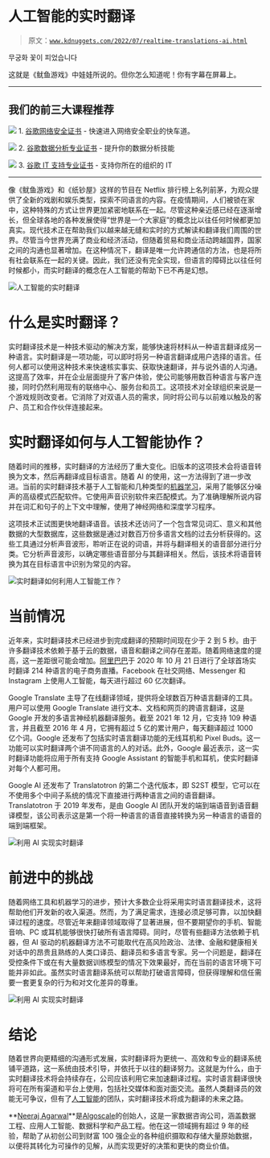 # 人工智能的实时翻译

> 原文：[`www.kdnuggets.com/2022/07/realtime-translations-ai.html`](https://www.kdnuggets.com/2022/07/realtime-translations-ai.html)

무궁화 꽃이 피었습니다

这就是《鱿鱼游戏》中娃娃所说的。但你怎么知道呢！你有字幕在屏幕上。

* * *

## 我们的前三大课程推荐

![](img/0244c01ba9267c002ef39d4907e0b8fb.png) 1\. [谷歌网络安全证书](https://www.kdnuggets.com/google-cybersecurity) - 快速进入网络安全职业的快车道。

![](img/e225c49c3c91745821c8c0368bf04711.png) 2\. [谷歌数据分析专业证书](https://www.kdnuggets.com/google-data-analytics) - 提升你的数据分析技能

![](img/0244c01ba9267c002ef39d4907e0b8fb.png) 3\. [谷歌 IT 支持专业证书](https://www.kdnuggets.com/google-itsupport) - 支持你所在的组织的 IT

* * *

像《鱿鱼游戏》和《纸钞屋》这样的节目在 Netflix 排行榜上名列前茅，为观众提供了全新的戏剧和娱乐类型，探索不同语言的内容。在疫情期间，人们被锁在家中，这种特殊的方式让世界更加紧密地联系在一起。尽管这种亲近感已经在逐渐增长，但全球各地的各种发展使得“世界是一个大家庭”的概念比以往任何时候都更加真实。现代技术正在帮助我们以越来越无缝和实时的方式解读和翻译我们周围的世界。尽管当今世界充满了商业和经济活动，但随着贸易和商业活动跨越国界，国家之间的沟通也显著增加。在这种情况下，翻译是唯一允许跨通信的方法，也是将所有社会联系在一起的关键。因此，我们还没有完全实现，但语言的障碍比以往任何时候都小，而实时翻译的概念在人工智能的帮助下已不再是幻想。

![人工智能的实时翻译](img/10303a6548192381a8653bc15bc4488b.png)

# 什么是实时翻译？

实时翻译技术是一种技术驱动的解决方案，能够快速将材料从一种语言翻译成另一种语言。实时翻译是一项功能，可以即时将另一种语言翻译成用户选择的语言。任何人都可以使用这种技术来快速核实事实、获取快速翻译，并与说外语的人沟通。这提高了效率，并在企业层面提升了客户体验，使公司能够用数百种语言与客户连接，同时仍然利用现有的联络中心、服务台和员工。这项技术对全球组织来说是一个游戏规则改变者。它消除了对双语人员的需求，同时将公司与以前难以触及的客户、员工和合作伙伴连接起来。

# 实时翻译如何与人工智能协作？

随着时间的推移，实时翻译的方法经历了重大变化。旧版本的这项技术会将语音转换为文本，然后再翻译成目标语言。随着 AI 的使用，这一方法得到了进一步改进。当前的实时翻译技术基于人工智能和几种类型的[机器学习](https://algoscale.com/artificial-intelligence-solution-providers/)，采用了能够区分噪声的高级模式匹配软件。它使用声音识别软件来匹配模式。为了准确理解所说内容并在词汇和句子的上下文中理解，使用了神经网络和深度学习程序。

这项技术正试图更快地翻译语音。该技术还访问了一个包含常见词汇、意义和其他数据的大型数据库，这些数据是通过对数百万份多语言文档的过去分析获得的。这些工具通过分析声音波形，聆听正在说的词语，并将与翻译相关的语音部分进行分类。它分析声音波形，以确定哪些语音部分与其翻译相关。然后，该技术将语音转换为其在目标语言中识别为常见的内容。

![实时翻译如何利用人工智能工作？](img/4da0c1b52f671bb6a921174afed12be5.png)

# 当前情况

近年来，实时翻译技术已经进步到完成翻译的预期时间现在少于 2 到 5 秒。由于许多翻译技术依赖于基于云的数据，语音和翻译之间存在差距。随着网络速度的提高，这一差距很可能会增加。[阿里巴巴](https://www.alibabacloud.com/blog/alibaba-ai-broadcasted-live-with-real-time-translation-in-214-languages_596952)于 2020 年 10 月 21 日进行了全球首场实时翻译 214 种语言的电子商务直播。Facebook 在社交网络、Messenger 和 Instagram 上使用人工智能，每天进行超过 60 亿次翻译。

Google Translate 主导了在线翻译领域，提供将全球数百万种语言翻译的工具。用户可以使用 Google Translate 进行文本、文档和网页的跨语言翻译，这是 Google 开发的多语言神经机器翻译服务。截至 2021 年 12 月，它支持 109 种语言，并且截至 2016 年 4 月，它拥有超过 5 亿的累计用户，每天翻译超过 1000 亿个词。Google 还发布了包括实时语言翻译功能的无线耳机和 Pixel Buds。这一功能可以实时翻译两个讲不同语言的人的对话。此外，Google 最近表示，这一实时翻译功能将应用于所有支持 Google Assistant 的智能手机和耳机，使实时翻译对每个人都可用。

Google AI 还发布了 Translatotron 的第二个迭代版本，即 S2ST 模型，它可以在不使用多个中间子系统的情况下直接进行两种语言之间的语音翻译。Translatotron 于 2019 年发布，是由 Google AI 团队开发的端到端语音到语音翻译模型，该公司表示这是第一个将一种语言的语音直接转换为另一种语言的语音的端到端框架。

![利用 AI 实现实时翻译](img/51e587741bdbb6370601817c1f42c20a.png)

# 前进中的挑战

随着网络工具和机器学习的进步，预计大多数企业将采用实时语言翻译技术，这将帮助他们开发新的收入渠道。然而，为了满足需求，连接必须足够可靠，以加快翻译过程的速度。尽管近年来翻译领域取得了显著进展，但不要期望你的手机、智能音响、PC 或耳机能够很快打破所有语言障碍。同时，尽管有些翻译方法依赖于机器，但 AI 驱动的机器翻译方法不可能取代在高风险政治、法律、金融和健康相关对话中的昂贵且熟练的人类口译员、翻译员和多语言专家。另一个问题是，翻译在受控条件下或在有大量数据训练模型的情况下效果最好，而在当前的语言环境下可能并非如此。虽然实时语言翻译系统可以帮助打破语言障碍，但获得理解和信任需要一套更复杂的行为和对文化差异的尊重。

![利用 AI 实现实时翻译](img/1fc99106df8a11a24e3dc31cf763706c.png)

# 结论

随着世界向更精细的沟通形式发展，实时翻译将为更统一、高效和专业的翻译系统铺平道路，这一系统由技术引导，并依托于以往的翻译努力。这就是为什么，由于实时翻译技术将会持续存在，公司应该利用它来加速翻译过程。实时语言翻译很快将可在所有渠道和平台上使用，包括社交媒体和面对面交流。虽然人类翻译员的效能无可争议，但有了[人工智能](https://algoscale.com/artificial-intelligence-solution-providers/)的团队，实时翻译技术将成为翻译的未来之路。

**[Neeraj Agarwal](https://www.linkedin.com/in/neeagl/)**是[Algoscale](https://www.linkedin.com/company/algoscale)的创始人，这是一家数据咨询公司，涵盖数据工程、应用人工智能、数据科学和产品工程。他在这一领域拥有超过 9 年的经验，帮助了从初创公司到财富 100 强企业的各种组织摄取和存储大量原始数据，以便将其转化为可操作的见解，从而实现更好的决策和更快的商业价值。
